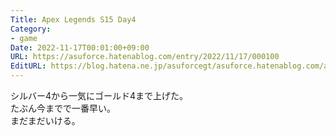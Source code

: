 ```yaml
---
Title: Apex Legends S15 Day4
Category:
- game
Date: 2022-11-17T00:01:00+09:00
URL: https://asuforce.hatenablog.com/entry/2022/11/17/000100
EditURL: https://blog.hatena.ne.jp/asuforcegt/asuforce.hatenablog.com/atom/entry/4207112889937449839
---
```


シルバー4から一気にゴールド4まで上げた。  
たぶん今までで一番早い。  
まだまだいける。
